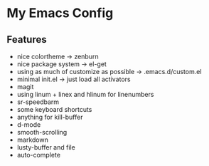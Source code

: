 My Emacs Config
==========

## Features ##
- nice colortheme -> zenburn
- nice package system -> el-get
- using as much of customize as possible -> .emacs.d/custom.el
- minimal init.el -> just load all activators
- magit
- using linum + linex and hlinum for linenumbers
- sr-speedbarm
- some keyboard shortcuts
- anything for kill-buffer
- d-mode
- smooth-scrolling
- markdown
- lusty-buffer and file
- auto-complete
